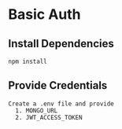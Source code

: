 # Basic Auth

## Install Dependencies
```
npm install
```

## Provide Credentials
```
Create a .env file and provide
  1. MONGO_URL
  2. JWT_ACCESS_TOKEN
```
